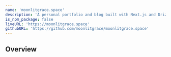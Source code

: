 ```yaml
---
name: 'moonlitgrace.space'
description: 'A personal portfolio and blog built with Next.js and Drizzle ORM. Showcasing open-source work, developer insights, and creative experiments.'
is_npm_package: false
liveURL: 'https://moonlitgrace.space'
githubURL: 'https://github.com/moonlitgrace/moonlitgrace.space'
---
```


## Overview
